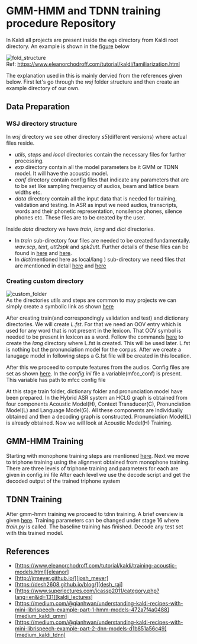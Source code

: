 # GMM-HMM and TDNN training procedure Repository

In Kaldi all projects are present inside the egs directory from Kaldi root directory. An example is shown in the [figure](#fold_structure) below 

![fold_structure](https://user-images.githubusercontent.com/18468722/210463980-5cea2acf-b585-44f5-8647-9ff846fca5b4.png) <br>
Ref: https://www.eleanorchodroff.com/tutorial/kaldi/familiarization.html

The explanation used in this is mainly dervied from the references given below. First let's go through the _wsj_ folder structure and then create an example directory of our own.
## Data Preparation

### WSJ directory structure
In _wsj_ directory we see other directory _s5_(different versions) where actual files reside. <br>
* _utils_,  _steps_ and _local_ directories contain the necessary files for further processing. <br>
* _exp_ directory contain all the model parameters be it GMM or TDNN model. It will have the acoustic model. <br>
* _conf_ directory contain config files that indicate any parameters that are to be set like sampling frequency of audios, beam and lattice beam widths etc. <br>
* _data_ directory contain all the input data that is needed for training, validation and testing. In ASR as input we need audios, transcripts, words and their phonetic representation, nonsilence phones, silence phones etc. These files are to be created by the user. <br> 

Inside _data_ directory we have _train_, _lang_ and _dict_ directories. <br> 
* In _train_ sub-directory four files are needed to be created fundamentally. _wav.scp_, _text_, _utt2spk_ and _spk2utt_.  Further details of these files can be found in [here][data_kaldi] and [here][eleanor_data]. <br> 
* In _dict_(mentioned here as local/lang ) sub-directory we need files that are mentioned in detail [here][lang_data_kaldi] and [here][eleanor_dict] <br>

### Creating custom directory
![custom_folder](https://user-images.githubusercontent.com/18468722/210492141-4b354189-ddc4-44f1-847b-bcfd16ba3631.png) <br>
As the directories utils and steps are common to may projects we can simply create a symbolic link as shown [here][eleanor_symlink]



After creating train(and correspondingly validation and test) and dictionary directories. We will create _L.fst_. For that we need an OOV entry which is used for any word that is not present in the lexicon. That OOV symbol is needed to be present in lexicon as a word. Follow the commands [here][eleanor_lang] to create the _lang_ directory where L.fst is created. This will be used later. L.fst is nothing but the pronunciation model for the corpus. After we create a lanugage model in following steps a G.fst file will be created in this location. <br>

After this we proceed to compute features from the audios. Config files are set as shown [here][eleanor_conf]. In the _config.ini_ file a variable(mfcc_conf) is present. This variable has path to mfcc config file

At this stage train folder, dictionary folder and pronunciation model have been prepared. In the Hybrid ASR system an HCLG graph is obtained from four components Acoustic Model(H), Context Transducer(C), Pronunciation Model(L) and Language Model(G). All these components are individually obtained and then a decoding graph is constructed. Pronunciation Model(L) is already obtained. Now we will look at Acoustic Model(H) Training.
## GMM-HMM Training
Starting with monophone training steps are mentioned [here][eleanor_mono]. 
Next we move to triphone training using the alignment obtained from monophone training.
There are three levels of triphone training and parameters for each are given in config.ini file
After each level we use the decode script and get the decoded output of the trained triphone system

## TDNN Training
After gmm-hmm training we proceed to tdnn training. A brief overview is given [here][medium_kaldi_tdnn]. Training parameters can be changed under stage 16 where _train.py_ is called. The baseline training has finished. Decode any test set with this trained model. 


## References
- [https://www.eleanorchodroff.com/tutorial/kaldi/training-acoustic-models.html][eleanor]
- [http://jrmeyer.github.io/][josh_meyer]
- [https://desh2608.github.io/blog/][desh_raj]
- [https://www.superlectures.com/icassp2011/category.php?lang=en&id=131][kaldi_lectures]
- [https://medium.com/@qianhwan/understanding-kaldi-recipes-with-mini-librispeech-example-part-1-hmm-models-472a7f4a0488][medium_kaldi_gmm]
- [https://medium.com/@qianhwan/understanding-kaldi-recipes-with-mini-librispeech-example-part-2-dnn-models-d1b851a56c49][medium_kaldi_tdnn]

[josh_meyer]: http://jrmeyer.github.io/
[desh_raj]: https://desh2608.github.io/blog/
[eleanor]: https://www.eleanorchodroff.com/tutorial/kaldi/training-acoustic-models.html
[kaldi_lectures]: https://www.superlectures.com/icassp2011/category.php?lang=en&id=131
[medium_kaldi_gmm]: https://medium.com/@qianhwan/understanding-kaldi-recipes-with-mini-librispeech-example-part-1-hmm-models-472a7f4a0488
[medium_kaldi_tdnn]: https://medium.com/@qianhwan/understanding-kaldi-recipes-with-mini-librispeech-example-part-2-dnn-models-d1b851a56c49

[data_kaldi]: https://kaldi-asr.org/doc/kaldi_for_dummies.html#:~:text=for%20each%20speaker.-,Acoustic%20data,-Now%20you%20have
[lang_data_kaldi]: https://kaldi-asr.org/doc/kaldi_for_dummies.html#:~:text=and%20so%20on...-,Language%20data,-This%20section%20relates
[eleanor_data]: https://www.eleanorchodroff.com/tutorial/kaldi/training-acoustic-models.html#create-files-for-datatrain:~:text=5.2-,Create%20files%20for%20data/train,-The%20files%20in
[eleanor_dict]: https://www.eleanorchodroff.com/tutorial/kaldi/training-acoustic-models.html#create-files-for-datalocallang:~:text=5.3-,Create%20files%20for%20data/local/lang,-data/local/lang
[eleanor_lang]: https://www.eleanorchodroff.com/tutorial/kaldi/training-acoustic-models.html#create-files-for-datalang:~:text=5.4-,Create%20files%20for%20data/lang,-Now%20that%20we
[eleanor_conf]: https://www.eleanorchodroff.com/tutorial/kaldi/training-acoustic-models.html#create-files-for-datalang:~:text=5.6-,Create%20files%20for%20conf,-The%20directory%20conf
[eleanor_symlink]: https://www.eleanorchodroff.com/tutorial/kaldi/training-acoustic-models.html#create-files-for-datalang:~:text=cd%20mycorpus%0Aln%20%2Ds%20../wsj/s5/steps%20.%0Aln%20%2Ds%20../wsj/s5/utils%20.%0Aln%20%2Ds%20../../src%20.%0A%20%20%20%20%20%20%20%20%20%20%20%20%20%20%20%20%20%20%20%20%0Acp%20../wsj/s5/path.sh%20.
[eleanor_mono]: https://www.eleanorchodroff.com/tutorial/kaldi/training-acoustic-models.html#monophone-training-and-alignment:~:text=5.8-,Monophone%20training%20and%20alignment,-Take%20subset%20of
